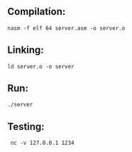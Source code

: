 ## Compilation:
```nasm -f elf 64 server.asm -o server.o```
## Linking:
```ld server.o -o server```
## Run:
```./server```
## Testing:
``` nc -v 127.0.0.1 1234```
